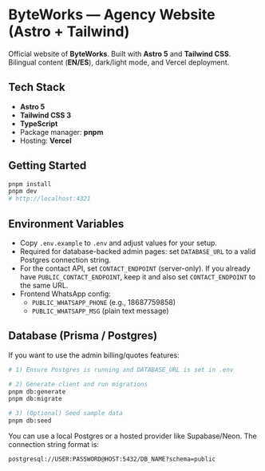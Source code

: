 # ByteWorks — Agency Website (Astro + Tailwind)

Official website of **ByteWorks**. Built with **Astro 5** and **Tailwind CSS**.  
Bilingual content (**EN/ES**), dark/light mode, and Vercel deployment.

## Tech Stack
- **Astro 5**
- **Tailwind CSS 3**
- **TypeScript**
- Package manager: **pnpm**
- Hosting: **Vercel**

## Getting Started

```bash
pnpm install
pnpm dev
# http://localhost:4321
```

## Environment Variables

- Copy `.env.example` to `.env` and adjust values for your setup.
- Required for database-backed admin pages: set `DATABASE_URL` to a valid Postgres connection string.
- For the contact API, set `CONTACT_ENDPOINT` (server-only). If you already have `PUBLIC_CONTACT_ENDPOINT`, keep it and also set `CONTACT_ENDPOINT` to the same URL.
- Frontend WhatsApp config:
  - `PUBLIC_WHATSAPP_PHONE` (e.g., 18687759858)
  - `PUBLIC_WHATSAPP_MSG` (plain text message)

## Database (Prisma / Postgres)

If you want to use the admin billing/quotes features:

```bash
# 1) Ensure Postgres is running and DATABASE_URL is set in .env

# 2) Generate client and run migrations
pnpm db:generate
pnpm db:migrate

# 3) (Optional) Seed sample data
pnpm db:seed
```

You can use a local Postgres or a hosted provider like Supabase/Neon. The connection string format is:

```
postgresql://USER:PASSWORD@HOST:5432/DB_NAME?schema=public
```
